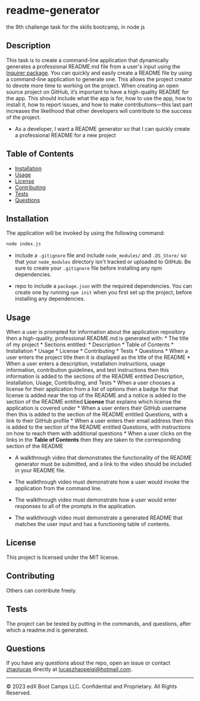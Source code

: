 # readme-generator
the 9th challenge task for the skills bootcamp, in node js

## Description 

This task is to create a command-line application that dynamically generates a professional README.md file from a user's input using the [Inquirer package](https://www.npmjs.com/package/inquirer). You can quickly and easily create a README file by using a command-line application to generate one. This allows the project creator to devote more time to working on the project. When creating an open source project on GitHub, it’s important to have a high-quality README for the app. This should include what the app is for, how to use the app, how to install it, how to report issues, and how to make contributions—this last part increases the likelihood that other developers will contribute to the success of the project. 

* As a developer, I want a README generator so that I can quickly create a professional README for a new project

## Table of Contents
- [Installation](#installation)
- [Usage](#usage)
- [License](#license)
- [Contributing](#contributing)
- [Tests](#tests)
- [Questions](#questions)

## Installation
The application will be invoked by using the following command:

```bash
node index.js
```

* include a `.gitignore` file and include `node_modules/` and `.DS_Store/` so that your `node_modules` directory isn't tracked or uploaded to GitHub. Be sure to create your `.gitignore` file before installing any npm dependencies.

* repo to include a `package.json` with the required dependencies. You can create one by running `npm init` when you first set up the project, before installing any dependencies.

## Usage 

 When a user is prompted for information about the application repository then a high-quality, professional README.md is generated with:
    * The title of my project 
    * Sections entitled:
      * Description 
      * Table of Contents 
      * Installation 
      * Usage 
      * License 
      * Contributing 
      * Tests 
      * Questions
    * When a user enters the project title then it is displayed as the title of the README
    * When a user enters a description, installation instructions, usage information, contribution guidelines, and test instructions then this information is added to the sections of the README entitled Description, Installation, Usage, Contributing, and Tests
    * When a user chooses a license for their application from a list of options then a badge for that license is added near the top of the README and a notice is added to the section of the README entitled **License** that explains which license the application is covered under
    * When a user enters their GitHub username then this is added to the section of the README entitled Questions, with a link to their GitHub profile
    * When a user enters their email address then this is added to the section of the README entitled Questions, with instructions on how to reach them with additional questions
    * When a user clicks on the links in the **Table of Contents** then they are taken to the corresponding section of the README

* A walkthrough video that demonstrates the functionality of the README generator must be submitted, and a link to the video should be included in your README file.

* The walkthrough video must demonstrate how a user would invoke the application from the command line.

* The walkthrough video must demonstrate how a user would enter responses to all of the prompts in the application.

* The walkthrough video must demonstrate a generated README that matches the user input and has a functioning table of contents.


## License
This project is licensed under the MIT license.

## Contributing
Others can contribute freely. 

## Tests
The project can be tested by putting in the commands, and questions, after which a readme.md is generated. 

## Questions
If you have any questions about the repo, open an issue or contact [zhaolucas](https://github.com/zhaolucas) directly at lucaszhaopeiqi@hotmail.com.


---

© 2023 edX Boot Camps LLC. Confidential and Proprietary. All Rights Reserved.
